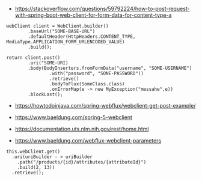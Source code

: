 
* https://stackoverflow.com/questions/59792224/how-to-post-request-with-spring-boot-web-client-for-form-data-for-content-type-a
```
webClient client = WebClient.builder()
        .baseUrl("SOME-BASE-URL")
        .defaultHeader(HttpHeaders.CONTENT_TYPE, MediaType.APPLICATION_FORM_URLENCODED_VALUE)
        .build();

return client.post()
        .uri("SOME-URI)
        .body(BodyInserters.fromFormData("username", "SOME-USERNAME")
                .with("password", "SONE-PASSWORD"))
                .retrieve()
                .bodyToFlux(SomeClass.class)
                .onErrorMap(e -> new MyException("messahe",e))
        .blockLast();
```

* https://howtodoinjava.com/spring-webflux/webclient-get-post-example/
* https://www.baeldung.com/spring-5-webclient

* https://documentation.uts.nlm.nih.gov/rest/home.html

* https://www.baeldung.com/webflux-webclient-parameters
```
this.webClient.get()
  .uri(uriBuilder - > uriBuilder
    .path("/products/{id}/attributes/{attributeId}")
    .build(2, 13))
  .retrieve();
```